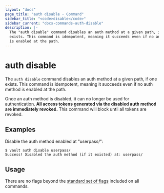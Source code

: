 ```yaml
---
layout: "docs"
page_title: "auth disable - Command"
sidebar_title: "<code>disable</code>"
sidebar_current: "docs-commands-auth-disable"
description: |-
  The "auth disable" command disables an auth method at a given path, if one
  exists. This command is idempotent, meaning it succeeds even if no auth method
  is enabled at the path.
---
```


# auth disable

The `auth disable` command disables an auth method at a given path, if one
exists. This command is idempotent, meaning it succeeds even if no auth method
is enabled at the path.

Once an auth method is disabled, it can no longer be used for authentication.
**All access tokens generated via the disabled auth method are immediately
revoked.** This command will block until all tokens are revoked.

## Examples

Disable the auth method enabled at "userpass/":

```text
$ vault auth disable userpass/
Success! Disabled the auth method (if it existed) at: userpass/
```

## Usage

There are no flags beyond the [standard set of flags](/docs/commands/index.html)
included on all commands.
